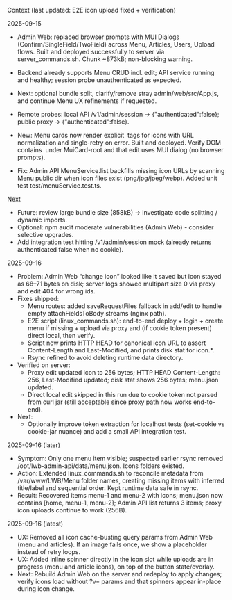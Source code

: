 Context (last updated: E2E icon upload fixed + verification)

2025-09-15
- Admin Web: replaced browser prompts with MUI Dialogs (Confirm/SingleField/TwoField) across Menu, Articles, Users, Upload flows. Built and deployed successfully to server via server_commands.sh. Chunk ~873kB; non-blocking warning.
- Backend already supports Menu CRUD incl. edit; API service running and healthy; session probe unauthenticated as expected.
- Next: optional bundle split, clarify/remove stray admin/web/src/App.js, and continue Menu UX refinements if requested.

- Remote probes: local API /v1/admin/session -> {"authenticated":false}; public proxy -> {"authenticated":false}.

- New: Menu cards now render explicit <img> tags for icons with URL normalization and single-retry on error. Built and deployed. Verify DOM contains <img> under MuiCard-root and that edit uses MUI dialog (no browser prompts).

- Fix: Admin API MenuService.list backfills missing icon URLs by scanning Menu public dir when icon files exist (png/jpg/jpeg/webp). Added unit test test/menuService.test.ts.

Next
- Future: review large bundle size (858kB) -> investigate code splitting / dynamic imports.
- Optional: npm audit moderate vulnerabilities (Admin Web) - consider selective upgrades.
- Add integration test hitting /v1/admin/session mock (already returns authenticated false when no cookie).

2025-09-16
- Problem: Admin Web “change icon” looked like it saved but icon stayed as 68–71 bytes on disk; server logs showed multipart size 0 via proxy and edit 404 for wrong ids.
- Fixes shipped:
	- Menu routes: added saveRequestFiles fallback in add/edit to handle empty attachFieldsToBody streams (nginx path).
	- E2E script (linux_commands.sh): end-to-end deploy + login + create menu if missing + upload via proxy and (if cookie token present) direct local, then verify.
	- Script now prints HTTP HEAD for canonical icon URL to assert Content-Length and Last-Modified, and prints disk stat for icon.*.
	- Rsync refined to avoid deleting runtime data directory.
- Verified on server:
	- Proxy edit updated icon to 256 bytes; HTTP HEAD Content-Length: 256, Last-Modified updated; disk stat shows 256 bytes; menu.json updated.
	- Direct local edit skipped in this run due to cookie token not parsed from curl jar (still acceptable since proxy path now works end-to-end).
- Next:
	- Optionally improve token extraction for localhost tests (set-cookie vs cookie-jar nuance) and add a small API integration test.

2025-09-16 (later)
- Symptom: Only one menu item visible; suspected earlier rsync removed /opt/lwb-admin-api/data/menu.json. Icons folders existed.
- Action: Extended linux_commands.sh to reconcile metadata from /var/www/LWB/Menu folder names, creating missing items with inferred title/label and sequential order. Kept runtime data safe in rsync.
- Result: Recovered items menu-1 and menu-2 with icons; menu.json now contains [home, menu-1, menu-2]; Admin API list returns 3 items; proxy icon uploads continue to work (256B).

2025-09-16 (latest)
- UX: Removed all icon cache-busting query params from Admin Web (menu and articles). If an image fails once, we show a placeholder instead of retry loops.
- UX: Added inline spinner directly in the icon slot while uploads are in progress (menu and article icons), on top of the button state/overlay.
- Next: Rebuild Admin Web on the server and redeploy to apply changes; verify icons load without ?v= params and that spinners appear in-place during icon change.